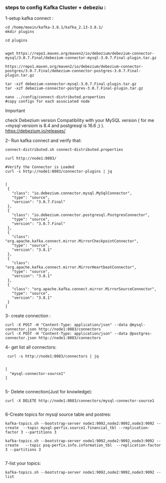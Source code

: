 
### steps to config Kafka Cluster + debeziu :

1-setup kafka connect :

 ```
cd /home/moein/kafka-3.8.1/kafka_2.13-3.8.1/
mkdir plugins

cd plugins


wget https://repo1.maven.org/maven2/io/debezium/debezium-connector-mysql/3.0.7.Final/debezium-connector-mysql-3.0.7.Final-plugin.tar.gz

https://repo1.maven.org/maven2/io/debezium/debezium-connector-postgres/3.0.7.Final/debezium-connector-postgres-3.0.7.Final-plugin.tar.gz

tar -xzf debezium-connector-mysql-3.0.7.Final-plugin.tar.gz
tar -xzf debezium-connector-postgres-3.0.7.Final-plugin.tar.gz

nano ../config/connect-distributed.properties
#copy configs for each associated node

 ```

> [!IMPORTANT]
> check Debezium version Compatibility with your MySQL version ( for me =mysql versiom is 8.4 and postgresql is 16.6  ;) ).
> https://debezium.io/releases/


2- Run kafka connect and verify that:

 ```
connect-distributed.sh connect-distributed.properties

curl http://node1:8083/ 

#Verify the Connector is Loaded
curl -s http://node1:8083/connector-plugins | jq


[
  {
    "class": "io.debezium.connector.mysql.MySqlConnector",
    "type": "source",
    "version": "3.0.7.Final"
  },
  {
    "class": "io.debezium.connector.postgresql.PostgresConnector",
    "type": "source",
    "version": "3.0.7.Final"
  },
  {
    "class": "org.apache.kafka.connect.mirror.MirrorCheckpointConnector",
    "type": "source",
    "version": "3.8.1"
  },
  {
    "class": "org.apache.kafka.connect.mirror.MirrorHeartbeatConnector",
    "type": "source",
    "version": "3.8.1"
  },
  {
    "class": "org.apache.kafka.connect.mirror.MirrorSourceConnector",
    "type": "source",
    "version": "3.8.1"
  }
]

 ```

3- create connection :

```
curl -X POST -H "Content-Type: application/json" --data @mysql-connector.json http://node1:8083/connectors
curl -X POST -H "Content-Type: application/json" --data @postgres-connector.json http://node1:8083/connectors

```

4- get list all connectors:
```
 curl -s http://node1:8083/connectors | jq


[
  "mysql-connector-source1"
]


```
5- Delete connection(Just for knowledge): 
```
curl -X DELETE http://node1:8083/connectors/mysql-connector-source1


```

6-Create topics for mysql source table and postres:
```
kafka-topics.sh --bootstrap-server node1:9092,node2:9092,node3:9092 --create  --topic mysql-perfix.source1.financial_tbl --replication-factor 3 --partitions 3

kafka-topics.sh --bootstrap-server node1:9092,node2:9092,node3:9092 --create   --topic psq-perfix.info.information_tbl  --replication-factor 3 --partitions 3


```

7-list your topics:
```
kafka-topics.sh --bootstrap-server node1:9092,node2:9092,node3:9092 --list
```
